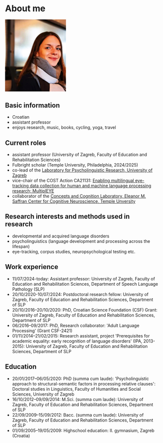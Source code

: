 # **About me**
<p align="left">
  <img src="ana1.jpg" alt="Profile Picture" width="200">
</p>

## Basic information
- Croatian
- assistant professor
- enjoys research, music, books, cycling, yoga, travel

## Current roles
- assistant professor (University of Zagreb, Faculty of Education and Rehabilitation Sciences)
- Fulbright scholar (Temple University, Philadelphia, 2024/2025)
- co-lead of the [Laboratory for Psycholinguistic Research, University of Zagreb](https://www.erf.unizg.hr/en/about_us/structure_and_management/laboratories/laboratory_for_psycholinguistic_research)
- vice-chair of the COST Action CA21131: [Enabling multilingual eye-tracking data collection for human and machine language processing research; MultiplEYE](https://multipleye.eu/)
- collaborator of the [Concepts and Cognition Laboratory, Eleanor M. Saffran Center for Cognitive Neuroscience, Temple Unversity](https://www.reilly-coglab.com/)
  
## Research interests and methods used in research
- developmental and acquired language disorders
- psycholinguistics (language development and processing across the lifespan)
- eye-tracking, corpus studies, neuropsychological testing etc.

## Work experience
- 11/07/2024-today: Assistant professor: University of Zagreb, Faculty of Education and Rehabilitation Sciences, Department of Speech Language Pathology (SLP)
- 20/10/2020-10/07/2024:	Postdoctoral research fellow: University of Zagreb, Faculty of Education and Rehabilitation Sciences, Department of SLP
- 20/10/2016–20/10/2020:	PhD, Croatian Science Foundation (CSF) Grant: University of Zagreb, Faculty of Education and Rehabilitation Sciences, Department of SLP 
- 06/2016–09/2017:	PhD, Research collaborator: 'Adult Language Processing' (Grant CSF-2421)
- 01/11/2014–21/02/2015: Research assistant, project 'Prerequisites for academic equality: early recognition of language disorders' (IPA, 2013-2015): University of Zagreb, Faculty of Education and Rehabilitation Sciences, Department of SLP

## Education
- 20/01/2017–06/05/2020:	PhD (summa cum laude): 'Psycholinguistic approach to structural-semantic factors in processing relative clauses': Doctoral studies in Linguistics, Faculty of Humanities and Social Sciences, University of Zagreb
- 16/10/2012–09/09/2014:	M.Sci. (summa cum laude): University of Zagreb, Faculty of Education and Rehabilitation Sciences, Department of SLP
- 22/09/2009–15/09/2012:	Bacc. (summa cum laude): University of Zagreb, Faculty of Education and Rehabilitation Sciences, Department of SLP
- 01/09/2005–19/05/2009: Highschool education: II. gymnasium, Zagreb (Croatia) 
